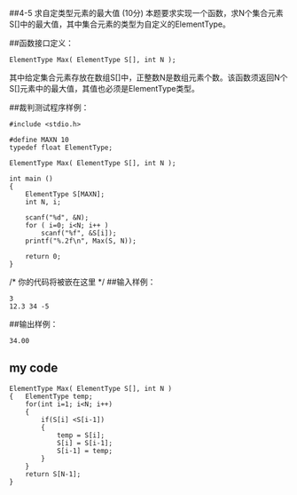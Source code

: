 ##4-5 求自定类型元素的最大值   (10分)
本题要求实现一个函数，求N个集合元素S[]中的最大值，其中集合元素的类型为自定义的ElementType。

##函数接口定义：

	ElementType Max( ElementType S[], int N );
其中给定集合元素存放在数组S[]中，正整数N是数组元素个数。该函数须返回N个S[]元素中的最大值，其值也必须是ElementType类型。

##裁判测试程序样例：

	#include <stdio.h>
	
	#define MAXN 10
	typedef float ElementType;
	
	ElementType Max( ElementType S[], int N );
	
	int main ()
	{
	    ElementType S[MAXN];
	    int N, i;
	
	    scanf("%d", &N);
	    for ( i=0; i<N; i++ )
	        scanf("%f", &S[i]);
	    printf("%.2f\n", Max(S, N));
	
	    return 0;
	}

/* 你的代码将被嵌在这里 */
##输入样例：

	3
	12.3 34 -5
##输出样例：

	34.00

## my code 
	ElementType Max( ElementType S[], int N )
	{   ElementType temp;
	    for(int i=1; i<N; i++)
	    {
	        if(S[i] <S[i-1])
	        {
	            temp = S[i];
	            S[i] = S[i-1];
	            S[i-1] = temp;
	        }
	    }
	    return S[N-1];
	}